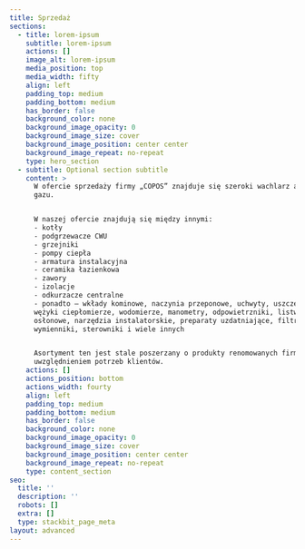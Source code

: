 ```yaml
---
title: Sprzedaż
sections:
  - title: lorem-ipsum
    subtitle: lorem-ipsum
    actions: []
    image_alt: lorem-ipsum
    media_position: top
    media_width: fifty
    align: left
    padding_top: medium
    padding_bottom: medium
    has_border: false
    background_color: none
    background_image_opacity: 0
    background_image_size: cover
    background_image_position: center center
    background_image_repeat: no-repeat
    type: hero_section
  - subtitle: Optional section subtitle
    content: >
      W ofercie sprzedaży firmy „COPOS” znajduje się szeroki wachlarz artykułów branży instalacyjnej niezbędnych do wykonania wszelkich prac związanych z ogrzewaniem, wentylacją, klimatyzacją, instalacjami wody ,kanalizacji i
      gazu. 


      W naszej ofercie znajdują się między innymi:
      - kotły
      - podgrzewacze CWU
      - grzejniki
      - pompy ciepła
      - armatura instalacyjna
      - ceramika łazienkowa
      - zawory
      - izolacje
      - odkurzacze centralne
      - ponadto – wkłady kominowe, naczynia przeponowe, uchwyty, uszczelki,
      wężyki ciepłomierze, wodomierze, manometry, odpowietrzniki, listwy
      osłonowe, narzędzia instalatorskie, preparaty uzdatniające, filtry,
      wymienniki, sterowniki i wiele innych


      Asortyment ten jest stale poszerzany o produkty renomowanych firm, z
      uwzględnieniem potrzeb klientów.
    actions: []
    actions_position: bottom
    actions_width: fourty
    align: left
    padding_top: medium
    padding_bottom: medium
    has_border: false
    background_color: none
    background_image_opacity: 0
    background_image_size: cover
    background_image_position: center center
    background_image_repeat: no-repeat
    type: content_section
seo:
  title: ''
  description: ''
  robots: []
  extra: []
  type: stackbit_page_meta
layout: advanced
---
```

